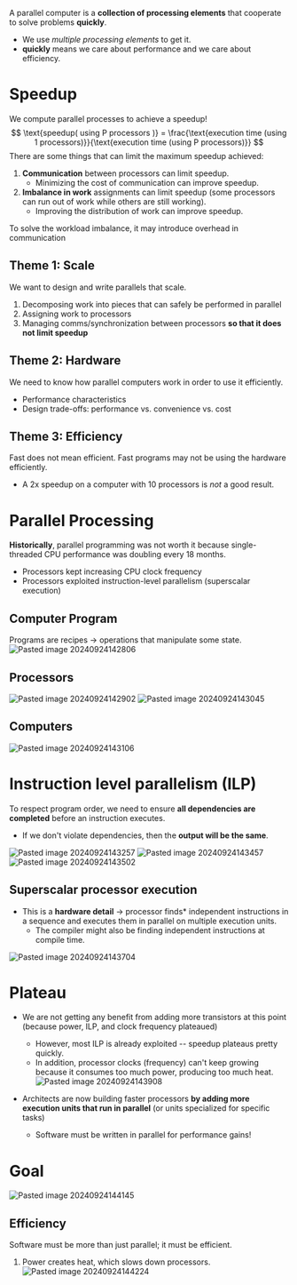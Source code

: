 
A parallel computer is a **collection of processing elements** that cooperate to solve problems **quickly**.
* We use *multiple processing elements* to get it.
* **quickly** means we care about performance and we care about efficiency.


# Speedup
We compute parallel processes to achieve a speedup!
$$
\text{speedup( using P processors )} = \frac{\text{execution time (using 1 processors)}}{\text{execution time (using P processors)}}
$$
There are some things that can limit the maximum speedup achieved:
1. **Communication** between processors can limit speedup.
	* Minimizing the cost of communication can improve speedup.
2. **Imbalance in work** assignments can limit speedup (some processors can run out of work while others are still working).
	* Improving the distribution of work can improve speedup.

To solve the workload imbalance, it may introduce overhead in communication

## Theme 1: Scale
We want to design and write parallels that scale.
1. Decomposing work into pieces that can safely be performed in parallel
2. Assigning work to processors
3. Managing comms/synchronization between processors **so that it does not limit speedup**

## Theme 2: Hardware
We need to know how parallel computers work in order to use it efficiently.
* Performance characteristics
* Design trade-offs: performance vs. convenience vs. cost

## Theme 3: Efficiency
Fast does not mean efficient. Fast programs may not be using the hardware efficiently.
* A 2x speedup on a computer with 10 processors is *not* a good result.

# Parallel Processing

**Historically**, parallel programming was not worth it because single-threaded CPU performance was doubling every 18 months.
* Processors kept increasing CPU clock frequency
* Processors exploited instruction-level parallelism (superscalar execution)

## Computer Program
Programs are recipes -> operations that manipulate some state.
![Pasted image 20240924142806](../../attachments/Pasted%20image%2020240924142806.png)

## Processors
![Pasted image 20240924142902](../../attachments/Pasted%20image%2020240924142902.png)
![Pasted image 20240924143045](../../attachments/Pasted%20image%2020240924143045.png)

## Computers
![Pasted image 20240924143106](../../attachments/Pasted%20image%2020240924143106.png)

# Instruction level parallelism (ILP)
To respect program order, we need to ensure **all dependencies are completed** before an instruction executes.
* If we don't violate dependencies, then the **output will be the same**.

![Pasted image 20240924143257](../../attachments/Pasted%20image%2020240924143257.png)
![Pasted image 20240924143457](../../attachments/Pasted%20image%2020240924143457.png)
![Pasted image 20240924143502](../../attachments/Pasted%20image%2020240924143502.png)

## Superscalar processor execution
* This is a **hardware detail** -> processor finds* independent instructions in a sequence and executes them in parallel on multiple execution units.
	* The compiler might also be finding independent instructions at compile time.

![Pasted image 20240924143704](../../attachments/Pasted%20image%2020240924143704.png)

# Plateau
* We are not getting any benefit from adding more transistors at this point (because power, ILP, and clock frequency plateaued)
	* However, most ILP is already exploited -- speedup plateaus pretty quickly.
	* In addition, processor clocks (frequency) can't keep growing because it consumes too much power, producing too much heat.
![Pasted image 20240924143908](../../attachments/Pasted%20image%2020240924143908.png)

* Architects are now building faster processors **by adding more execution units that run in parallel** (or units specialized for specific tasks)
	* Software must be written in parallel for performance gains!

# Goal
![Pasted image 20240924144145](../../attachments/Pasted%20image%2020240924144145.png)

## Efficiency
Software must be more than just parallel; it must be efficient.
1. Power creates heat, which slows down processors.
![Pasted image 20240924144224](../../attachments/Pasted%20image%2020240924144224.png)
	